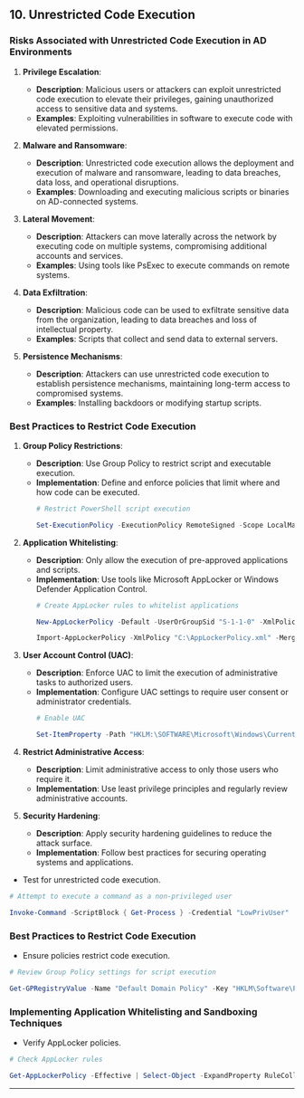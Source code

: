## 10. **Unrestricted Code Execution**

### **Risks Associated with Unrestricted Code Execution in AD Environments**

1. **Privilege Escalation**:
   - **Description**: Malicious users or attackers can exploit unrestricted code execution to elevate their privileges, gaining unauthorized access to sensitive data and systems.
   - **Examples**: Exploiting vulnerabilities in software to execute code with elevated permissions.

2. **Malware and Ransomware**:
   - **Description**: Unrestricted code execution allows the deployment and execution of malware and ransomware, leading to data breaches, data loss, and operational disruptions.
   - **Examples**: Downloading and executing malicious scripts or binaries on AD-connected systems.

3. **Lateral Movement**:
   - **Description**: Attackers can move laterally across the network by executing code on multiple systems, compromising additional accounts and services.
   - **Examples**: Using tools like PsExec to execute commands on remote systems.

4. **Data Exfiltration**:
   - **Description**: Malicious code can be used to exfiltrate sensitive data from the organization, leading to data breaches and loss of intellectual property.
   - **Examples**: Scripts that collect and send data to external servers.

5. **Persistence Mechanisms**:
   - **Description**: Attackers can use unrestricted code execution to establish persistence mechanisms, maintaining long-term access to compromised systems.
   - **Examples**: Installing backdoors or modifying startup scripts.

### Best Practices to Restrict Code Execution

1. **Group Policy Restrictions**:
   - **Description**: Use Group Policy to restrict script and executable execution.
   - **Implementation**: Define and enforce policies that limit where and how code can be executed.
     ```powershell
     # Restrict PowerShell script execution
     
     Set-ExecutionPolicy -ExecutionPolicy RemoteSigned -Scope LocalMachine
     ```

2. **Application Whitelisting**:
   - **Description**: Only allow the execution of pre-approved applications and scripts.
   - **Implementation**: Use tools like Microsoft AppLocker or Windows Defender Application Control.
     ```powershell
     # Create AppLocker rules to whitelist applications
     
     New-AppLockerPolicy -Default -UserOrGroupSid "S-1-1-0" -XmlPolicy "C:\AppLockerPolicy.xml"
     
     Import-AppLockerPolicy -XmlPolicy "C:\AppLockerPolicy.xml" -Merge
     ```

3. **User Account Control (UAC)**:
   - **Description**: Enforce UAC to limit the execution of administrative tasks to authorized users.
   - **Implementation**: Configure UAC settings to require user consent or administrator credentials.
     ```powershell
     # Enable UAC
     
     Set-ItemProperty -Path "HKLM:\SOFTWARE\Microsoft\Windows\CurrentVersion\Policies\System" -Name "EnableLUA" -Value 1
     ```

4. **Restrict Administrative Access**:
   - **Description**: Limit administrative access to only those users who require it.
   - **Implementation**: Use least privilege principles and regularly review administrative accounts.

5. **Security Hardening**:
   - **Description**: Apply security hardening guidelines to reduce the attack surface.
   - **Implementation**: Follow best practices for securing operating systems and applications.


- Test for unrestricted code execution.
  
```powershell
# Attempt to execute a command as a non-privileged user

Invoke-Command -ScriptBlock { Get-Process } -Credential "LowPrivUser"
```

### **Best Practices to Restrict Code Execution**

- Ensure policies restrict code execution.
  
```powershell
# Review Group Policy settings for script execution

Get-GPRegistryValue -Name "Default Domain Policy" -Key "HKLM\Software\Policies\Microsoft\Windows\Script" -ValueName "ScriptBlockLogging"
```

### **Implementing Application Whitelisting and Sandboxing Techniques**

- Verify AppLocker policies.

```powershell
# Check AppLocker rules

Get-AppLockerPolicy -Effective | Select-Object -ExpandProperty RuleCollections
```

---

